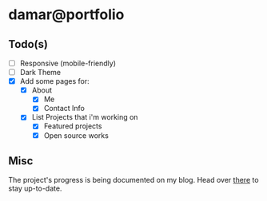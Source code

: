 # damar@portfolio

## Todo(s)

- [ ] Responsive (mobile-friendly)
- [ ] Dark Theme
- [x] Add some pages for:
  - [x] About
    - [x] Me
    - [x] Contact Info
  - [x] List Projects that i'm working on
    - [x] Featured projects
    - [x] Open source works

## Misc

The project's progress is being documented on my blog. Head over [there](https://indra.hashnode.dev/series/personal-web-development) to stay up-to-date.